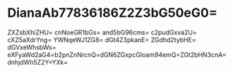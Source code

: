 # DianaAb77836186Z2Z3bG50eG0=
ZXZsbXhiZHU=
cnNoeGR1bGs=
and5bG96cms=
c2pudGxva2U=
cXZ5aXdrYng=
YWNqeWJ1ZG8=
dGt4Z3pkanE=
ZGdhd2tybHE=
dGVxeWhsbWs=
eXFyaWd2aG4=b2pnZnNrcnQ=dGN6ZGxpcGloam94emQ=ZGt2bHN3cnA=dnhjdWh5Z2Y=YXk=
